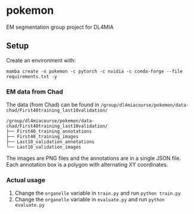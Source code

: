 # pokemon
EM segmentation group project for DL4MIA

## Setup

Create an environment with:

    mamba create -n pokemon -c pytorch -c nvidia -c conda-forge --file requirements.txt -y


### EM data from Chad

The data (from Chad) can be found in `/group/dl4miacourse/pokemon/data-chad/First40training_last10validation/`

    /group/dl4miacourse/pokemon/data-chad/First40training_last10validation/
    ├── First40_training_annotations
    ├── First40_training_images
    ├── Last10_validation_annotations
    └── Last10_validation_images

The images are PNG files and the annotations are in a single JSON file. Each annotation box is a polygon with alternating XY coordinates.

### Actual usage

1. Change the `organelle` variable in `train.py` and run `python train.py`
2. Change the `organelle` variable in `evaluate.py` and run `python evaluate.py`